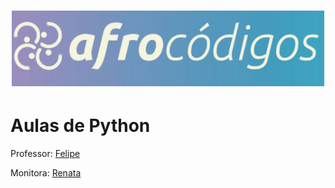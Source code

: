 <h1 align="center">
  <img src="assets/image/logotipo-afrocodigos.png" alt="logotipo afrocodigos" width="500">
</h1>

# Aulas de Python

Professor: [Felipe](lipemorais)

Monitora: [Renata](repereira) 
